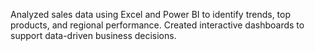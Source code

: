  Analyzed sales data using Excel and Power BI to identify trends, top products, and regional performance.
Created interactive dashboards to support data-driven business decisions.

